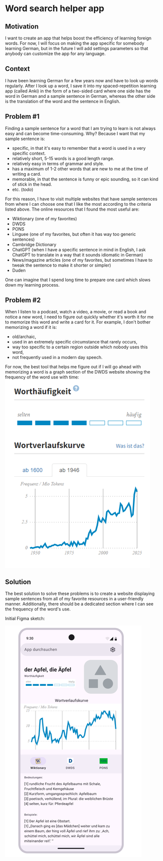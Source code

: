 # Word search helper app

## Motivation

I want to create an app that helps boost the efficiency of learning foreign words.
For now, I will focus on making the app specific for somebody learning German, but in the 
future I will add settings parameters so that anybody can customize the app for any language. 

## Context

I have been learning German for a few years now and have to look up words regularly.
After I look up a word, I save it into my spaced-repetition learning app (called Anki) in the form of a two-sided card 
where one side has the word in German and a sample sentence in German, whereas the other side is the 
translation of the word and the sentence in English.

## Problem #1

Finding a sample sentence for a word that I am trying to learn is not always easy and can become time-consuming.
Why? Because I want that my sample sentence is:
- specific, in that it's easy to remember that a word is used in a very specific context.
- relatively short, 5-15 words is a good length range.
- relatively easy in terms of grammar and style.
- has a maximum of 1-2 other words that are new to me at the time of writing a card.
- memorable, in that the sentence is funny or epic sounding, so it can kind of stick in the head.
- etc. (_todo_)

For this reason, I have to visit multiple websites that have sample sentences from where 
I can choose one that I like the most according to the criteria listed above. The online resources that I found 
the most useful are:
- Wiktionary (one of my favorites)
- DWDS
- PONS
- Linguee (one of my favorites, but often it has way too generic sentences)
- Cambridge Dictionary
- ChatGPT (when I have a specific sentence in mind in English, I ask ChatGPT to translate in a way that it sounds idiomatic in German)
- News/magazine articles (one of my favorites, but sometimes I have to tweak the sentence to make it shorter or simpler)
- Duden

One can imagine that I spend long time to prepare one card which slows down my learning process.

## Problem #2

When I listen to a podcast, watch a video, a movie, or read a book and notice a new word, I need to figure out quickly whether
it's worth it for me to memorize this word and write a card for it. For example, I don't bother memorizing a word if it is:
- old/archaic,
- used in an extremely specific circumstance that rarely occurs,
- way too specific to a certain region outside which nobody uses this word,
- not frequently used in a modern day speech.

For now, the best tool that helps me figure out if I will go ahead with memorizing a word is a graph section of the DWDS
website showing the frequency of the word use with time:
![dwds word frequency graph](docs/dwds-word-frequency.png)


## Solution

The best solution to solve these problems is to create a website displaying sample sentences
from all of my favorite resources in a user-friendly manner. Additionally, there should be 
a dedicated section where I can see the frequency of the word's use.

Initial Figma sketch:

![figma-initial-sketch](docs/figma-initial-sketch.png)
